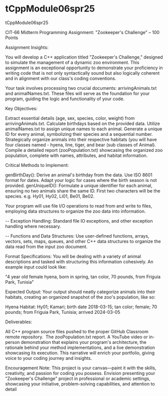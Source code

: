 # tCppModule06spr25
tCppModule06spr25

CIT-66 Midterm Programming Assignment: "Zookeeper's Challenge" – 100 Points

Assignment Insights:

You will develop a C++ application titled "Zookeeper's Challenge," designed to simulate the management of a dynamic zoo environment. This assignment is an exceptional opportunity to demonstrate your proficiency in writing code that is not only syntactically sound but also logically coherent and in alignment with our class's coding conventions.

Your task involves processing two crucial documents: arrivingAnimals.txt and animalNames.txt. These files will serve as the foundation for your program, guiding the logic and functionality of your code.

Key Objectives:

Extract essential details (age, sex, species, color, weight) from arrivingAnimals.txt.
Calculate birthdays based on the provided data.
Utilize animalNames.txt to assign unique names to each animal.
Generate a unique ID for every animal, symbolizing their species and a sequential number.
Strategically organize animals into their respective habitats (you will have four classes named - hyena, line, tiger, and bear (sub classes of Animal).
Compile a detailed report (zooPopulation.txt) showcasing the organized zoo population, complete with names, attributes, and habitat information.

Critical Methods to Implement:

genBirthDay(): Derive an animal's birthday from the data. Use ISO 8601 format for dates. Adapt your logic for cases where the birth season is not provided.
genUniqueID(): Formulate a unique identifier for each animal, ensuring no two animals share the same ID. First two characters will be the species. e.g. Hy01, Hy02, Li01, Be01, Be02. 

Your program will use file I/O operations to read from and write to files, employing data structures to organize the zoo data into information.

-- Exception Handling: Standard file IO exceptions, and other exception handling where necessary.

-- Functions and Data Structures: Use user-defined functions, arrays, vectors, sets, maps, queues, and other C++ data structures to organize the data read from the input zoo document.

Format Specifications: You will be dealing with a variety of animal descriptions and tasked with structuring this information cohesively. An example input could look like:

"4 year old female hyena, born in spring, tan color, 70 pounds, from Friguia Park, Tunisia"

Expected Output: Your output should neatly categorize animals into their habitats, creating an organized snapshot of the zoo's population, like so:

Hyena Habitat:
Hy01; Kamari; birth date 2018-03-15; tan color; female; 70 pounds; from Friguia Park, Tunisia; arrived 2024-03-05

Deliverables:

All C++ program source files pushed to the proper GitHub Classroom remote repository. 
The zooPopulation.txt report.
A YouTube video or in-person demonstration that explains your program's architecture, the rationale behind your method implementations, and a live demonstration showcasing its execution. This narrative will enrich your portfolio, giving voice to your coding journey and insights.

Encouragement Note: This project is your canvas—paint it with the skills, creativity, and passion for coding you possess. Envision presenting your "Zookeeper's Challenge" project in professional or academic settings, showcasing your initiative, problem-solving capabilities, and attention to detail
